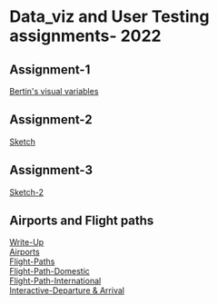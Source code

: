 # Data_viz and User Testing assignments- 2022
## Assignment-1
[Bertin's visual variables](https://www.figma.com/file/HcZ0ivQStRd9NS7BdCXPqI/Bertin's-visual-variables-Dev_Desai?node-id=0%3A1)
## Assignment-2
[Sketch](https://editor.p5js.org/dev.desai/sketches/kjqbIHiH_)
## Assignment-3
[Sketch-2](https://editor.p5js.org/dev.desai/sketches/a-cXyuaGB)
## Airports and Flight paths
[Write-Up](https://docs.google.com/document/d/1c2TULtUKnCzxHL3m6W31_qRdmQjN2qW-5uo2TeEpb4o/edit?usp=sharing)
<br>
[Airports](https://editor.p5js.org/dev.desai/sketches/H8UNixH3W)
<br>
[Flight-Paths](https://editor.p5js.org/dev.desai/sketches/VLc2q03ov)
<br>
[Flight-Path-Domestic](https://editor.p5js.org/dev.desai/sketches/m46z2QfoQ)
<br>
[Flight-Path-International](https://editor.p5js.org/dev.desai/sketches/IFyUe1uaz)
<br>
[Interactive-Departure & Arrival](https://editor.p5js.org/dev.desai/sketches/v9-SYNkLJ)